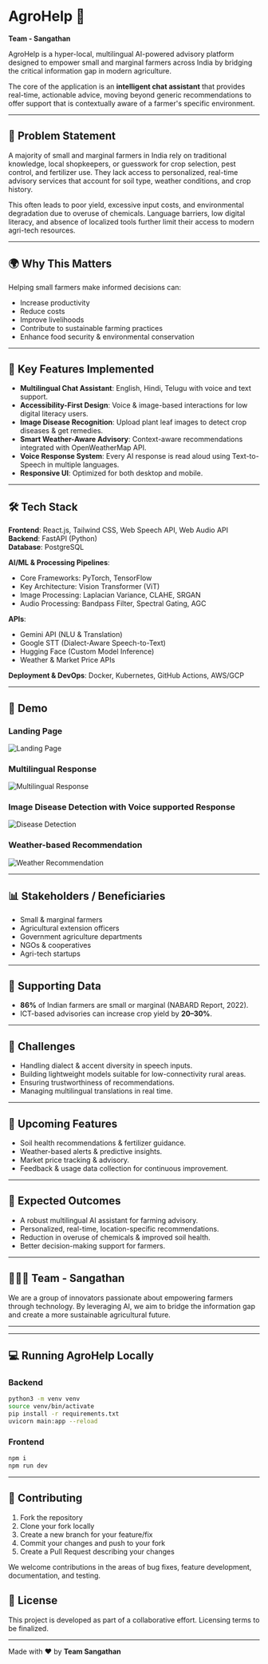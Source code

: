 # AgroHelp 🌱

**Team - Sangathan**  

AgroHelp is a hyper-local, multilingual AI-powered advisory platform designed to empower small and marginal farmers across India by bridging the critical information gap in modern agriculture.  

The core of the application is an **intelligent chat assistant** that provides real-time, actionable advice, moving beyond generic recommendations to offer support that is contextually aware of a farmer's specific environment.  

---

## 🚜 Problem Statement  

A majority of small and marginal farmers in India rely on traditional knowledge, local shopkeepers, or guesswork for crop selection, pest control, and fertilizer use. They lack access to personalized, real-time advisory services that account for soil type, weather conditions, and crop history.  

This often leads to poor yield, excessive input costs, and environmental degradation due to overuse of chemicals. Language barriers, low digital literacy, and absence of localized tools further limit their access to modern agri-tech resources.  

---

## 🌍 Why This Matters  

Helping small farmers make informed decisions can:  

- Increase productivity  
- Reduce costs  
- Improve livelihoods  
- Contribute to sustainable farming practices  
- Enhance food security & environmental conservation  

---

## 🎯 Key Features Implemented  

- **Multilingual Chat Assistant**: English, Hindi, Telugu with voice and text support.  
- **Accessibility-First Design**: Voice & image-based interactions for low digital literacy users.  
- **Image Disease Recognition**: Upload plant leaf images to detect crop diseases & get remedies.  
- **Smart Weather-Aware Advisory**: Context-aware recommendations integrated with OpenWeatherMap API.  
- **Voice Response System**: Every AI response is read aloud using Text-to-Speech in multiple languages.  
- **Responsive UI**: Optimized for both desktop and mobile.  

---

## 🛠 Tech Stack  

**Frontend**: React.js, Tailwind CSS, Web Speech API, Web Audio API  
**Backend**: FastAPI (Python)  
**Database**: PostgreSQL  

**AI/ML & Processing Pipelines**:  
- Core Frameworks: PyTorch, TensorFlow  
- Key Architecture: Vision Transformer (ViT)  
- Image Processing: Laplacian Variance, CLAHE, SRGAN  
- Audio Processing: Bandpass Filter, Spectral Gating, AGC  

**APIs**:  
- Gemini API (NLU & Translation)  
- Google STT (Dialect-Aware Speech-to-Text)  
- Hugging Face (Custom Model Inference)  
- Weather & Market Price APIs  

**Deployment & DevOps**: Docker, Kubernetes, GitHub Actions, AWS/GCP  

---  

## 📸 Demo  

### Landing Page  
![Landing Page](./frontend/src/assets/LandingPage.png)  

### Multilingual Response  
![Multilingual Response](./frontend/src/assets/Multilingual.png)  

### Image Disease Detection with Voice supported Response  
![Disease Detection](./frontend/src/assets/Disease.png)  

### Weather-based Recommendation  
![Weather Recommendation](./frontend/src/assets/weather.png)  


---

## 📊 Stakeholders / Beneficiaries  

- Small & marginal farmers  
- Agricultural extension officers  
- Government agriculture departments  
- NGOs & cooperatives  
- Agri-tech startups  

---

## 📌 Supporting Data  

- **86%** of Indian farmers are small or marginal (NABARD Report, 2022).  
- ICT-based advisories can increase crop yield by **20–30%**.  

---

## 🚧 Challenges  

- Handling dialect & accent diversity in speech inputs.  
- Building lightweight models suitable for low-connectivity rural areas.  
- Ensuring trustworthiness of recommendations.  
- Managing multilingual translations in real time.  

---

## 🚀 Upcoming Features  

- Soil health recommendations & fertilizer guidance.  
- Weather-based alerts & predictive insights.  
- Market price tracking & advisory.  
- Feedback & usage data collection for continuous improvement.  

---

## 📢 Expected Outcomes  

- A robust multilingual AI assistant for farming advisory.  
- Personalized, real-time, location-specific recommendations.  
- Reduction in overuse of chemicals & improved soil health.  
- Better decision-making support for farmers.  

---

## 👨‍👩‍👧 Team - Sangathan  

We are a group of innovators passionate about empowering farmers through technology. By leveraging AI, we aim to bridge the information gap and create a more sustainable agricultural future.  

---


---

## 💻 Running AgroHelp Locally  

### Backend  

```bash
python3 -m venv venv
source venv/bin/activate
pip install -r requirements.txt
uvicorn main:app --reload
```

### Frontend  

```bash
npm i
npm run dev
```

---

## 🤝 Contributing  

1. Fork the repository  
2. Clone your fork locally  
3. Create a new branch for your feature/fix  
4. Commit your changes and push to your fork  
5. Create a Pull Request describing your changes  

We welcome contributions in the areas of bug fixes, feature development, documentation, and testing.  


## 📜 License  

This project is developed as part of a collaborative effort. Licensing terms to be finalized.  

---

Made with ❤️ by **Team Sangathan**  
